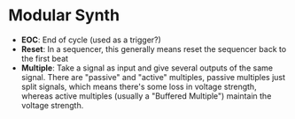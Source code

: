 # Modular Synth

- **EOC**: End of cycle (used as a trigger?)
- **Reset**: In a sequencer, this generally means reset the sequencer back to the first beat
- **Multiple**: Take a signal as input and give several outputs of the same signal. There are "passive" and "active" multiples, passive multiples just split signals, which means there's some loss in voltage strength, whereas active multiples (usually a "Buffered Multiple") maintain the voltage strength.